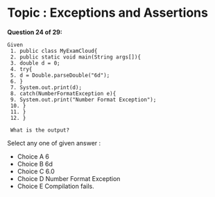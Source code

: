 Topic : Exceptions and Assertions
=================================
**Question 24 of 29:**
```
Given
 1. public class MyExamCloud{
 2. public static void main(String args[]){
 3. double d = 0;
 4. try{
 5. d = Double.parseDouble("6d");
 6. }
 7. System.out.print(d);
 8. catch(NumberFormatException e){
 9. System.out.print("Number Format Exception");
 10. }
 11. }
 12. }
 
 What is the output?
```

Select any one of given answer :
- Choice A 6
- Choice B 6d
- Choice C 6.0
- Choice D Number Format Exception
- Choice E Compilation fails.

